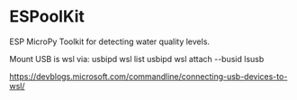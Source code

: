 # ESPoolKit
ESP MicroPy Toolkit for detecting water quality levels. 


Mount USB is wsl via: 
usbipd wsl list
usbipd wsl attach --busid <busid>
lsusb


https://devblogs.microsoft.com/commandline/connecting-usb-devices-to-wsl/
